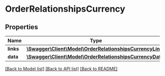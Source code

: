 # OrderRelationshipsCurrency

## Properties
Name | Type | Description | Notes
------------ | ------------- | ------------- | -------------
**links** | [**\Swagger\Client\Model\OrderRelationshipsCurrencyLinks**](OrderRelationshipsCurrencyLinks.md) |  | [optional] 
**data** | [**\Swagger\Client\Model\OrderRelationshipsCurrencyData**](OrderRelationshipsCurrencyData.md) |  | [optional] 

[[Back to Model list]](../../README.md#documentation-for-models) [[Back to API list]](../../README.md#documentation-for-api-endpoints) [[Back to README]](../../README.md)

